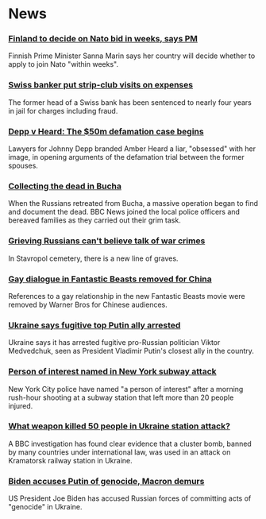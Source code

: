 # News
### [Finland to decide on Nato bid in weeks, says PM](https://www.bbc.com/news/world-europe-61093302)
Finnish Prime Minister Sanna Marin says her country will decide whether to apply to join Nato "within weeks". 
### [Swiss banker put strip-club visits on expenses](https://www.bbc.com/news/world-europe-61092952)
The former head of a Swiss bank has been sentenced to nearly four years in jail for charges including fraud.
### [Depp v Heard: The $50m defamation case begins](https://www.bbc.com/news/world-us-canada-61082790)
Lawyers for Johnny Depp branded Amber Heard a liar, "obsessed" with her image, in opening arguments of the defamation trial between the former spouses.
### [Collecting the dead in Bucha](https://www.bbc.com/news/world-europe-61085810)
When the Russians retreated from Bucha, a massive operation began to find and document the dead. BBC News joined the local police officers and bereaved families as they carried out their grim task.
### [Grieving Russians can't believe talk of war crimes](https://www.bbc.com/news/world-europe-61073897)
In Stavropol cemetery, there is a new line of graves.
### [Gay dialogue in Fantastic Beasts removed for China](https://www.bbc.com/news/entertainment-arts-61090995)
References to a gay relationship in the new Fantastic Beasts movie were removed by Warner Bros for Chinese audiences.
### [Ukraine says fugitive top Putin ally arrested](https://www.bbc.com/news/world-europe-61089039)
Ukraine says it has arrested fugitive pro-Russian politician Viktor Medvedchuk, seen as President Vladimir Putin's closest ally in the country.
### [Person of interest named in New York subway attack](https://www.bbc.com/news/world-us-canada-61089619)
New York City police have named "a person of interest" after a morning rush-hour shooting at a subway station that left more than 20 people injured.
### [What weapon killed 50 people in Ukraine station attack?](https://www.bbc.com/news/61079356)
A BBC investigation has found clear evidence that a cluster bomb, banned by many countries under international law, was used in an attack on Kramatorsk railway station in Ukraine.
### [Biden accuses Putin of genocide, Macron demurs](https://www.bbc.com/news/world-us-canada-61093300)
US President Joe Biden has accused Russian forces of committing acts of "genocide" in Ukraine.
